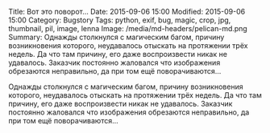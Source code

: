 Title: Вот это поворот...
Date: 2015-09-06 15:00
Modified: 2015-09-06 15:00
Category: Bugstory
Tags: python, exif, bug, magic, crop, jpg, thumbnail, pil, image, lenna
Image: /media/md-headers/pelican-md.png
Summary:
    Однажды столкнулся с магическим багом, причину возникновения которого,
    неудавалось отыскать на протяжении трёх недель. Да что там причину,
    его даже воспроизвести никак не удавалось. Заказчик постоянно жаловался
    что изображения обрезаются неправильно, да при том ещё поворачиваются...

Однажды столкнулся с магическим багом, причину возникновения которого,
неудавалось отыскать на протяжении трёх недель. Да что там причину,
его даже воспроизвести никак не удавалось. Заказчик постоянно жаловался
что изображения обрезаются неправильно, да при том ещё поворачиваются...

